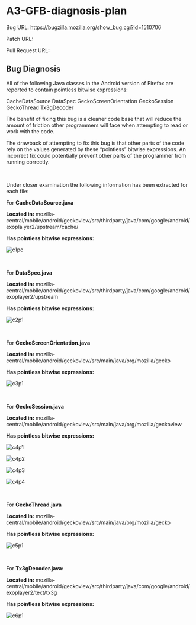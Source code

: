 # A3-GFB-diagnosis-plan
Bug URL: https://bugzilla.mozilla.org/show_bug.cgi?id=1510706

Patch URL:

Pull Request URL:

## Bug Diagnosis

All of the following Java classes in the Android version of Firefox are reported to contain pointless bitwise expressions:

CacheDataSource
DataSpec
GeckoScreenOrientation
GeckoSession
GeckoThread
Tx3gDecoder

The benefit of fixing this bug is a cleaner code base that will reduce the amount of
friction other programmers will face when attempting to read or work with the code.

The drawback of attempting to fix this bug is that other parts of the code rely on the
values generated by these “pointless” bitwise expressions. An incorrect fix could
potentially prevent other parts of the programmer from running correctly.

<br/>

Under closer examination the following information has been extracted for each file:

For **CacheDataSource.java**

**Located in:** mozilla-central/mobile/android/geckoview/src/thirdparty/java/com/google/android/exopla yer2/upstream/cache/

**Has pointless bitwise expressions:**

![c1pc](https://github.com/cherkaski/gecko-dev/blob/bug-1510706/doc/pictures/c1p1.png)

<br/>

For **DataSpec.java**

**Located in:** mozilla-central/mobile/android/geckoview/src/thirdparty/java/com/google/android/exoplayer2/upstream

**Has pointless bitwise expressions:**

![c2p1](https://github.com/cherkaski/gecko-dev/blob/bug-1510706/doc/pictures/c2p1.png)

<br/>

For **GeckoScreenOrientation.java**

**Located in:** mozilla-central/mobile/android/geckoview/src/main/java/org/mozilla/gecko

**Has pointless bitwise expressions:**

![c3p1](https://github.com/cherkaski/gecko-dev/blob/bug-1510706/doc/pictures/c3p1.png)

<br/>

For **GeckoSession.java**

**Located in:** mozilla-central/mobile/android/geckoview/src/main/java/org/mozilla/geckoview

**Has pointless bitwise expressions:** 

![c4p1](https://github.com/cherkaski/gecko-dev/blob/bug-1510706/doc/pictures/c4p1.png)

![c4p2](https://github.com/cherkaski/gecko-dev/blob/bug-1510706/doc/pictures/c4p2.png)

![c4p3](https://github.com/cherkaski/gecko-dev/blob/bug-1510706/doc/pictures/c4p3.png)

![c4p4](https://github.com/cherkaski/gecko-dev/blob/bug-1510706/doc/pictures/c4p4.png)

<br/>

For **GeckoThread.java**

**Located in:** mozilla-central/mobile/android/geckoview/src/main/java/org/mozilla/gecko

**Has pointless bitwise expressions:**

![c5p1](https://github.com/cherkaski/gecko-dev/blob/bug-1510706/doc/pictures/c5p1.png)

<br/>

For **Tx3gDecoder.java:**

**Located in:** mozilla-central/mobile/android/geckoview/src/thirdparty/java/com/google/android/exoplayer2/text/tx3g

**Has pointless bitwise expressions:**

![c6p1](https://github.com/cherkaski/gecko-dev/blob/bug-1510706/doc/pictures/c6p1.png)

<br/>

